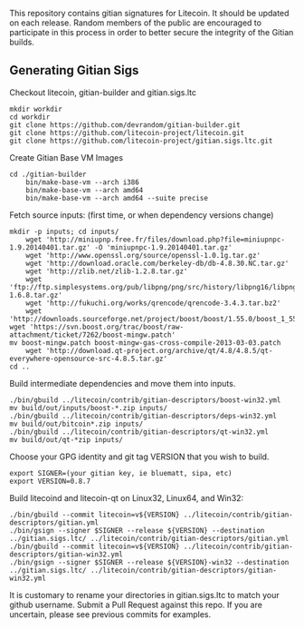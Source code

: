 This repository contains gitian signatures for Litecoin.  It should be updated on each release.
Random members of the public are encouraged to participate in this process in order to better secure the integrity of the Gitian builds.

## Generating Gitian Sigs

 Checkout litecoin, gitian-builder and gitian.sigs.ltc

	mkdir workdir
	cd workdir
	git clone https://github.com/devrandom/gitian-builder.git
	git clone https://github.com/litecoin-project/litecoin.git
	git clone https://github.com/litecoin-project/gitian.sigs.ltc.git

 Create Gitian Base VM Images

	cd ./gitian-builder
        bin/make-base-vm --arch i386
        bin/make-base-vm --arch amd64
        bin/make-base-vm --arch amd64 --suite precise

 Fetch source inputs: (first time, or when dependency versions change)

	mkdir -p inputs; cd inputs/
        wget 'http://miniupnp.free.fr/files/download.php?file=miniupnpc-1.9.20140401.tar.gz' -O 'miniupnpc-1.9.20140401.tar.gz'
        wget 'http://www.openssl.org/source/openssl-1.0.1g.tar.gz'
        wget 'http://download.oracle.com/berkeley-db/db-4.8.30.NC.tar.gz'
        wget 'http://zlib.net/zlib-1.2.8.tar.gz'
        wget 'ftp://ftp.simplesystems.org/pub/libpng/png/src/history/libpng16/libpng-1.6.8.tar.gz'
        wget 'http://fukuchi.org/works/qrencode/qrencode-3.4.3.tar.bz2'
        wget 'http://downloads.sourceforge.net/project/boost/boost/1.55.0/boost_1_55_0.tar.bz2'
	wget 'https://svn.boost.org/trac/boost/raw-attachment/ticket/7262/boost-mingw.patch'
	mv boost-mingw.patch boost-mingw-gas-cross-compile-2013-03-03.patch
        wget 'http://download.qt-project.org/archive/qt/4.8/4.8.5/qt-everywhere-opensource-src-4.8.5.tar.gz'
	cd ..

 Build intermediate dependencies and move them into inputs.

	./bin/gbuild ../litecoin/contrib/gitian-descriptors/boost-win32.yml
	mv build/out/inputs/boost-*.zip inputs/
	./bin/gbuild ../litecoin/contrib/gitian-descriptors/deps-win32.yml
	mv build/out/bitcoin*.zip inputs/
	./bin/gbuild ../litecoin/contrib/gitian-descriptors/qt-win32.yml
	mv build/out/qt-*zip inputs/

 Choose your GPG identity and git tag VERSION that you wish to build.

	export SIGNER=(your gitian key, ie bluematt, sipa, etc)
	export VERSION=0.8.7

 Build litecoind and litecoin-qt on Linux32, Linux64, and Win32:

	./bin/gbuild --commit litecoin=v${VERSION} ../litecoin/contrib/gitian-descriptors/gitian.yml
	./bin/gsign --signer $SIGNER --release ${VERSION} --destination ../gitian.sigs.ltc/ ../litecoin/contrib/gitian-descriptors/gitian.yml
	./bin/gbuild --commit litecoin=v${VERSION} ../litecoin/contrib/gitian-descriptors/gitian-win32.yml
	./bin/gsign --signer $SIGNER --release ${VERSION}-win32 --destination ../gitian.sigs.ltc/ ../litecoin/contrib/gitian-descriptors/gitian-win32.yml

 It is customary to rename your directories in gitian.sigs.ltc to match your github username.  Submit a Pull Request against this repo.  If you are uncertain, please see previous commits for examples.
